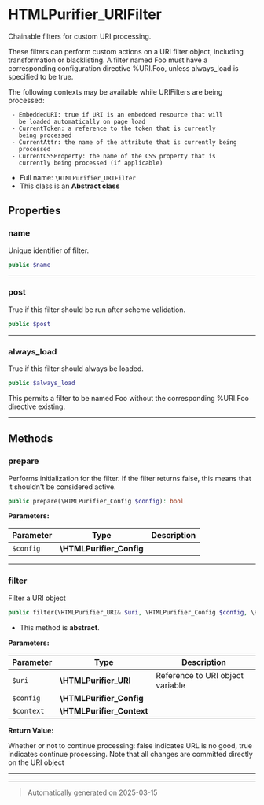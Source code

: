 
# HTMLPurifier_URIFilter

Chainable filters for custom URI processing.

These filters can perform custom actions on a URI filter object,
including transformation or blacklisting.  A filter named Foo
must have a corresponding configuration directive %URI.Foo,
unless always_load is specified to be true.

The following contexts may be available while URIFilters are being
processed:

     - EmbeddedURI: true if URI is an embedded resource that will
       be loaded automatically on page load
     - CurrentToken: a reference to the token that is currently
       being processed
     - CurrentAttr: the name of the attribute that is currently being
       processed
     - CurrentCSSProperty: the name of the CSS property that is
       currently being processed (if applicable)

* Full name: `\HTMLPurifier_URIFilter`
* This class is an **Abstract class**



## Properties


### name

Unique identifier of filter.

```php
public $name
```






***

### post

True if this filter should be run after scheme validation.

```php
public $post
```






***

### always_load

True if this filter should always be loaded.

```php
public $always_load
```

This permits a filter to be named Foo without the corresponding
%URI.Foo directive existing.




***

## Methods


### prepare

Performs initialization for the filter.  If the filter returns
false, this means that it shouldn't be considered active.

```php
public prepare(\HTMLPurifier_Config $config): bool
```








**Parameters:**

| Parameter | Type | Description |
|-----------|------|-------------|
| `$config` | **\HTMLPurifier_Config** |  |





***

### filter

Filter a URI object

```php
public filter(\HTMLPurifier_URI& $uri, \HTMLPurifier_Config $config, \HTMLPurifier_Context $context): bool
```




* This method is **abstract**.



**Parameters:**

| Parameter | Type | Description |
|-----------|------|-------------|
| `$uri` | **\HTMLPurifier_URI** | Reference to URI object variable |
| `$config` | **\HTMLPurifier_Config** |  |
| `$context` | **\HTMLPurifier_Context** |  |


**Return Value:**

Whether or not to continue processing: false indicates
URL is no good, true indicates continue processing. Note that
all changes are committed directly on the URI object




***


***
> Automatically generated on 2025-03-15
